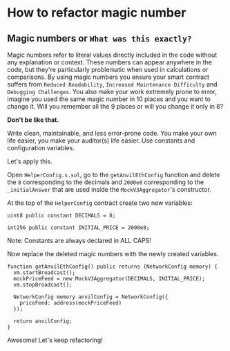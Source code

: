 # How to refactor magic number

## Magic numbers or `What was this exactly?`

Magic numbers refer to literal values directly included in the code without any explanation or context. These numbers can appear anywhere in the code, but they're particularly problematic when used in calculations or comparisons. By using magic numbers you ensure your smart contract suffers from `Reduced Readability`, `Increased Maintenance Difficulty` and `Debugging Challenges`. You also make your work extremely prone to error, imagine you used the same magic number in 10 places and you want to change it. Will you remember all the 9 places or will you change it only in 8?

**Don't be like that.**

Write clean, maintainable, and less error-prone code. You make your own life easier, you make your auditor(s) life easier. Use constants and configuration variables.

Let's apply this.

Open `HelperConfig.s.sol`, go to the `getAnvilEthConfig` function and delete the `8` corresponding to the decimals and `2000e8` corresponding to the `_initialAnswer` that are used inside the `MockV3Aggregator`'s constructor.

At the top of the `HelperConfig` contract create two new variables:

```solidity
uint8 public constant DECIMALS = 8;

int256 public constant INITIAL_PRICE = 2000e8;
```

Note: Constants are always declared in ALL CAPS!

Now replace the deleted magic numbers with the newly created variables.

```solidity
function getAnvilEthConfig() public returns (NetworkConfig memory) {
  vm.startBroadcast();
  mockPriceFeed = new MockV3Aggregator(DECIMALS, INITIAL_PRICE);
  vm.stopBroadcast();

  NetworkConfig memory anvilConfig = NetworkConfig({
    priceFeed: address(mockPriceFeed)
  });

  return anvilConfig;
}
```

Awesome! Let's keep refactoring!
